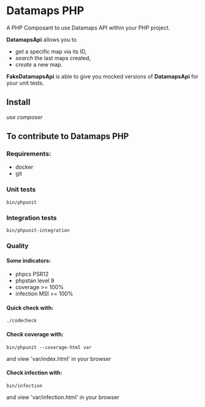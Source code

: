 # Datamaps PHP

A PHP Composant to use Datamaps API within your PHP project.

**DatamapsApi** allows you to 
* *get* a specific map via its ID, 
* *search* the last maps created,
* *create* a new map.

**FakeDatamapsApi** is able to give you mocked versions of **DatamapsApi** for your unit tests.

## Install

*use composer*

## To contribute to Datamaps PHP
### Requirements:
* docker
* git

### Unit tests
```shell
bin/phpunit
```

### Integration tests
```shell
bin/phpunit-integration
```

### Quality
#### Some indicators:
* phpcs PSR12
* phpstan level 9
* coverage >= 100%
* infection MSI >= 100%


#### Quick check with:
```shell
./codecheck
```


#### Check coverage with:
```shell
bin/phpunit --coverage-html var
```
and view 'var/index.html' in your browser


#### Check infection with:
```shell
bin/infection
```
and view 'var/infection.html' in your browser